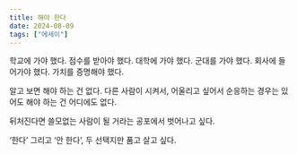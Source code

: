 ```yaml
---
title: 해야 한다
date: 2024-08-09
tags: ["에세이"]
---
```


학교에 가야 했다. 점수를 받아야 했다. 대학에 가야 했다. 군대를 가야 했다. 회사에 들어가야 했다. 가치를 증명해야 했다.

알고 보면 해야 하는 건 없다. 다른 사람이 시켜서, 어울리고 싶어서 순응하는 경우는 있어도 해야 하는 건 어디에도 없다.

뒤처진다면 쓸모없는 사람이 될 거라는 공포에서 벗어나고 싶다.

‘한다’ 그리고 ‘안 한다’, 두 선택지만 품고 살고 싶다.